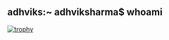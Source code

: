## adhviks:~ adhviksharma$ whoami
[![trophy](https://github-profile-trophy.vercel.app/?username=A12S3N3L&theme=onedark)](https://github.com/ryo-ma/github-profile-trophy)
